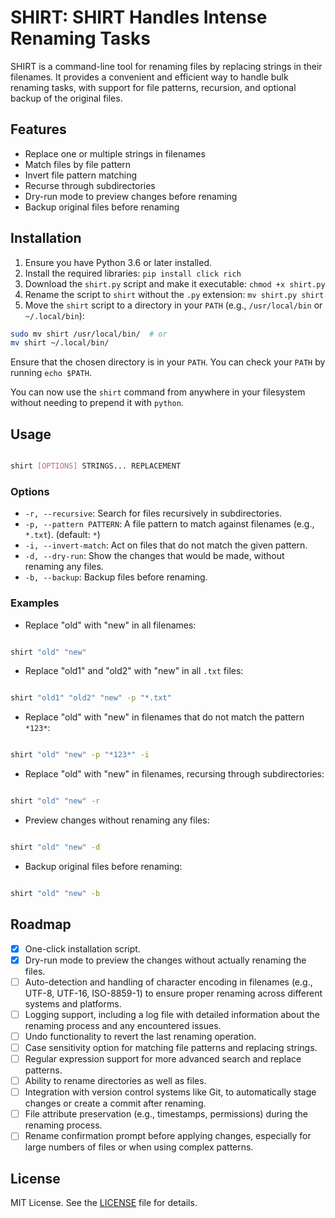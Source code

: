 # SHIRT: SHIRT Handles Intense Renaming Tasks

SHIRT is a command-line tool for renaming files by replacing strings in their filenames. It provides a convenient and efficient way to handle bulk renaming tasks, with support for file patterns, recursion, and optional backup of the original files.

## Features

- Replace one or multiple strings in filenames
- Match files by file pattern
- Invert file pattern matching
- Recurse through subdirectories
- Dry-run mode to preview changes before renaming
- Backup original files before renaming

## Installation

1. Ensure you have Python 3.6 or later installed.
2. Install the required libraries: `pip install click rich`
3. Download the `shirt.py` script and make it executable: `chmod +x shirt.py`
4. Rename the script to `shirt` without the `.py` extension: `mv shirt.py shirt`
5. Move the `shirt` script to a directory in your `PATH` (e.g., `/usr/local/bin` or `~/.local/bin`):

```bash
sudo mv shirt /usr/local/bin/  # or
mv shirt ~/.local/bin/
```

Ensure that the chosen directory is in your `PATH`. You can check your `PATH` by running `echo $PATH`.

You can now use the `shirt` command from anywhere in your filesystem without needing to prepend it with `python`.

## Usage

```bash

shirt [OPTIONS] STRINGS... REPLACEMENT

```

### Options

- `-r, --recursive`: Search for files recursively in subdirectories.
- `-p, --pattern PATTERN`: A file pattern to match against filenames (e.g., `*.txt`). (default: `*`)
- `-i, --invert-match`: Act on files that do not match the given pattern.
- `-d, --dry-run`: Show the changes that would be made, without renaming any files.
- `-b, --backup`: Backup files before renaming.

### Examples

- Replace "old" with "new" in all filenames:

```bash

shirt "old" "new"

```

- Replace "old1" and "old2" with "new" in all `.txt` files:

```bash

shirt "old1" "old2" "new" -p "*.txt"

```

- Replace "old" with "new" in filenames that do not match the pattern `*123*`:

```bash

shirt "old" "new" -p "*123*" -i

```

- Replace "old" with "new" in filenames, recursing through subdirectories:

```bash

shirt "old" "new" -r

```

- Preview changes without renaming any files:

```bash

shirt "old" "new" -d

```

- Backup original files before renaming:

```bash

shirt "old" "new" -b

```

## Roadmap

- [x] One-click installation script.
- [x] Dry-run mode to preview the changes without actually renaming the files.
- [ ] Auto-detection and handling of character encoding in filenames (e.g., UTF-8, UTF-16, ISO-8859-1) to ensure proper renaming across different systems and platforms.
- [ ] Logging support, including a log file with detailed information about the renaming process and any encountered issues.
- [ ] Undo functionality to revert the last renaming operation.
- [ ] Case sensitivity option for matching file patterns and replacing strings.
- [ ] Regular expression support for more advanced search and replace patterns.
- [ ] Ability to rename directories as well as files.
- [ ] Integration with version control systems like Git, to automatically stage changes or create a commit after renaming.
- [ ] File attribute preservation (e.g., timestamps, permissions) during the renaming process.
- [ ] Rename confirmation prompt before applying changes, especially for large numbers of files or when using complex patterns.

## License

MIT License. See the [LICENSE](LICENSE) file for details.
